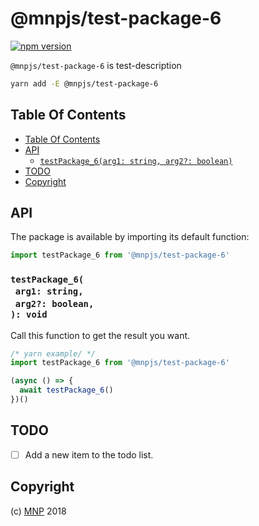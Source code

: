 # @mnpjs/test-package-6

[![npm version](https://badge.fury.io/js/@mnpjs/test-package-6.svg)](https://npmjs.org/package/@mnpjs/test-package-6)

`@mnpjs/test-package-6` is test-description

```sh
yarn add -E @mnpjs/test-package-6
```

## Table Of Contents

- [Table Of Contents](#table-of-contents)
- [API](#api)
  * [`testPackage_6(arg1: string, arg2?: boolean)`](#mynewpackagearg1-stringarg2-boolean-void)
- [TODO](#todo)
- [Copyright](#copyright)

## API

The package is available by importing its default function:

```js
import testPackage_6 from '@mnpjs/test-package-6'
```

### `testPackage_6(`<br/>&nbsp;&nbsp;`arg1: string,`<br/>&nbsp;&nbsp;`arg2?: boolean,`<br/>`): void`

Call this function to get the result you want.

```js
/* yarn example/ */
import testPackage_6 from '@mnpjs/test-package-6'

(async () => {
  await testPackage_6()
})()
```

## TODO

- [ ] Add a new item to the todo list.

## Copyright

(c) [MNP][1] 2018

[1]: https://mnpjs.org
